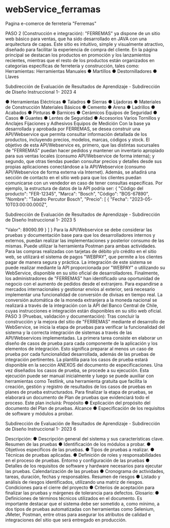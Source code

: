 # webService_ferramas
Pagina e-comerce de ferreteria "Ferremas"

PASO 2 (Construcción e integración):
"FERREMAS" ya dispone de un sitio web básico para ventas, que ha sido desarrollado en JAVA
con una arquitectura de capas. Este sitio es intuitivo, simple y visualmente atractivo, diseñado
para facilitar la experiencia de compra del cliente. En la página principal se destacan los
productos en promoción y los lanzamientos recientes, mientras que el resto de los productos
están organizados en categorías específicas de ferretería y construcción, tales como:
Herramientas:
Herramientas Manuales
● Martillos
● Destornilladores
● Llaves

Subdirección de Evaluación de Resultados de Aprendizaje - Subdirección de Diseño Instruccional 1- 2023 4

● Herramientas Eléctricas
● Taladros
● Sierras
● Lijadoras
● Materiales de Construcción
Materiales Básicos
● Cemento
● Arena
● Ladrillos
● Acabados
● Pinturas
● Barnices
● Cerámicos
Equipos de Seguridad
● Casos
● Guantes
● Lentes de Seguridad
● Accesorios Varios
Tornillos y Anclajes
Fijaciones y Adhesivos
Equipos de Medición
Con la base ya desarrollada y aprobada por FERREMAS, se desea construir una
API/Webservice que permita consultar información detallada de los productos, incluyendo
precios, modelos, marcas, códigos y stock. El objetivo de esta API/Webservice es, primero, que
las distintas sucursales de "FERREMAS" puedan hacer pedidos y mantener un inventario
apropiado para sus ventas locales (consumo API/Webservice de forma interna); y segundo, que
otras tiendas puedan consultar precios y detalles desde sus propias aplicaciones conectándose
a la API/Webservice (consumo API/Webservice de forma externa vía Internet).
Además, se añadirá una sección de contacto en el sitio web para que los clientes puedan
comunicarse con un vendedor en caso de tener consultas específicas. Por ejemplo, la estructura
de datos de la API podría ser:
{
"Código del producto": "FER-12345",
"Marca": "Bosch",
"Código": "BOS-67890",
"Nombre": "Taladro Percutor Bosch",
"Precio": [
{
"Fecha": "2023-05-10T03:00:00.000Z",

Subdirección de Evaluación de Resultados de Aprendizaje - Subdirección de Diseño Instruccional 1- 2023 5

"Valor": 89090.99
}
]
}
Para la API/Webservice se debe considerar las pruebas y documentación base para que los
desarrolladores internos y externos, puedan realizar las implementaciones y posterior consumo
de las mismas. Puede utilizar la herramienta Postman para ambas actividades.
Para las compras realizadas con tarjetas de débito y/o crédito en el sitio web, se utilizará el
sistema de pagos "WEBPAY", que permite a los clientes pagar de manera segura y práctica. La
integración de este sistema se puede realizar mediante la API proporcionada por "WEBPAY" o
utilizando su WebService, disponible en su sitio oficial de desarrolladores.
Finalmente, los administradores de "FERREMAS" han identificado una oportunidad de negocio
con el aumento de pedidos desde el extranjero. Para expandirse a mercados internacionales y
gestionar envíos al exterior, será necesario implementar una funcionalidad de conversión de
divisas en tiempo real. La conversión automática de la moneda extranjera a la moneda nacional
se realizará a través de la integración con la API del Banco Central de Chile, cuyas instrucciones
e integración están disponibles en su sitio web oficial.
PASO 3 (Pruebas, validación y documentación):
Tras concluir la construcción y la mejora del sitio de "FERREMAS" mediante el desarrollo de
WebService, se inicia la etapa de pruebas para verificar la funcionalidad del sistema y la correcta
integración de sistemas a través de las API/Webservices implementadas.
La primera tarea consiste en elaborar un diseño de casos de prueba para cada componente de
la aplicación y los elementos de integración. Esto significa preparar al menos un caso de prueba
por cada funcionalidad desarrollada, además de las pruebas de integración pertinentes.
La plantilla para los casos de prueba estará disponible en la sección ANEXOS del documento
de especificaciones.
Una vez diseñados los casos de prueba, se procede a su ejecución. Esta ejecución puede ser
manual inicialmente y luego se puede auxiliar con herramientas como Testlink, una herramienta
gratuita que facilita la creación, gestión y registro de resultados de los casos de pruebas en
planes de prueba estructurados.
Para finalizar la etapa de pruebas, se elaborará un documento de Plan de pruebas que
evidenciará todo el proceso. Este plan incluirá:
Propósito
● Explicación del propósito del documento del Plan de pruebas.
Alcance
● Especificación de los requisitos de software y módulos a probar.

Subdirección de Evaluación de Resultados de Aprendizaje - Subdirección de Diseño Instruccional 1- 2023 6

Descripción:
● Descripción general del sistema y sus características clave.
Resumen de las pruebas
● Identificación de los módulos a probar.
● Objetivos específicos de las pruebas.
● Tipos de pruebas a realizar.
● Técnicas de pruebas aplicadas.
● Definición de roles y responsabilidades en el proceso de pruebas.
Entorno y configuración de las pruebas
● Detalles de los requisitos de software y hardware necesarios para ejecutar las pruebas.
Calendarización de las pruebas
● Cronograma de actividades, tareas, duración, fechas y responsables.
Resumen de riesgos
● Listado y análisis de riesgos identificados, utilizando una matriz de riesgos.
Condiciones para el cierre del proyecto
● Criterios de aceptación para finalizar las pruebas y márgenes de tolerancia para
defectos.
Glosario:
● Definiciones de términos técnicos utilizados en el documento.
Es importante destacar que el sistema debe ser sometido a, como mínimo, a dos tipos de
pruebas automatizadas con herramientas como Selenium, JMeter, Postman, entre otras para
asegurar los atributos de calidad e integraciones del sitio que será entregado en producción.
